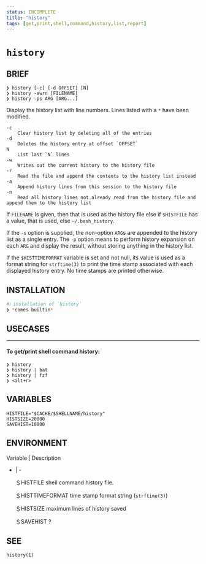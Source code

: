 ```yaml
---
status: INCOMPLETE
title: "history"
tags: [get,print,shell,command,history,list,report]
---
```


# `history`

## BRIEF

    ❯ history [-c] [-d OFFSET] [N]
    ❯ history -awrn [FILENAME]
    ❯ history -ps ARG [ARG...]

Display the history list with line numbers. Lines listed with a `*` have been modified.

    -c
        Clear history list by deleting all of the entries
    -d
        Deletes the history entry at offset `OFFSET`
    N
        List last `N` lines
    -w
        Writes out the current history to the history file
    -r
        Read the file and append the contents to the history list instead
    -a
        Append history lines from this session to the history file
    -n
        Read all history lines not already read from the history file and append them to the history list

If `FILENAME` is given, then that is used as the history file else if `$HISTFILE` has a value, that is used, else `~/.bash_history`.

If the `-s` option is supplied, the non-option `ARG`s are appended to the history list as a single entry. The `-p` option means to perform history expansion on each `ARG` and display the result, without storing anything in the history list.

If the `$HISTTIMEFORMAT` variable is set and not null, its value is used as a format string for `strftime(3)` to print the time stamp associated with each displayed history entry. No time stamps are printed otherwise.

## INSTALLATION


```bash
#ℹ︎ installation of `history`
❯ *comes builtin*
```


## USECASES

----
#### To get/print shell command history:

    ❯ history
    ❯ history | bat
    ❯ history | fzf
    ❯ <alt+r>


## VARIABLES

    HISTFILE="$CACHE/$SHELLNAME/history"
    HISTSIZE=20000
    SAVEHIST=10000


## ENVIRONMENT

Variable | Description
- | -

    ＄HISTFILE
       shell command history file.

    ＄HISTTIMEFORMAT
       time stamp format string (`strftime(3)`)

    ＄HISTSIZE
       maximum lines of history saved

    ＄SAVEHIST
       ?

## SEE

    history(1)

